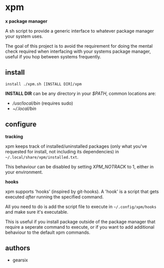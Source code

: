 # xpm

**x package manager**

A sh script to provide a generic interface to whatever package manager your system uses.

The goal of this project is to avoid the requirement for doing the mental check required when interfacing with your systems package manager, useful if you hop between systems frequently.


## install

`install ./xpm.sh [INSTALL DIR]/xpm`

**INSTALL DIR** can be any directory in your *$PATH*, common locations are:

- */usr/local/bin* (requires sudo)
- *~/.local/bin*


## configure

**tracking**

xpm keeps track of installed/uninstalled packages (only what you've requested for install, not including its dependencies) in `~/.local/share/xpm/installed.txt`.

This behaviour can be disabled by setting *XPM_NOTRACK* to 1, either in your environment.

**hooks**

xpm supports 'hooks' (inspired by git-hooks). A 'hook' is a script that gets executed *after* running the specified command.

All you need to do is add the script file to execute in `~/.config/xpm/hooks` and make sure it's executable.

This is useful if you install package outside of the package manager that require a seperate command to execute, or if you want to add additional behaviour to the default xpm commands.


## authors

- gearsix
